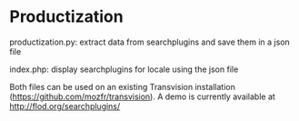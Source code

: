 Productization
=======

productization.py: extract data from searchplugins and save them in a json file

index.php: display searchplugins for locale using the json file

Both files can be used on an existing Transvision installation (https://github.com/mozfr/transvision). A demo is currently available at http://flod.org/searchplugins/
